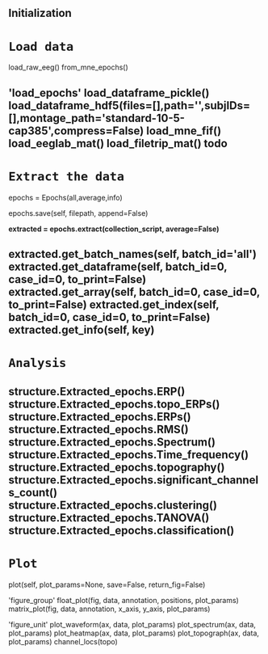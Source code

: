 ## Initialization


# `Load data`
load_raw_eeg()
from_mne_epochs()

'load_epochs'
load_dataframe_pickle()
load_dataframe_hdf5(files=[],path='',subjIDs=[],montage_path='standard-10-5-cap385',compress=False)
load_mne_fif()
load_eeglab_mat()
load_filetrip_mat() todo
---

# `Extract the data`
epochs = Epochs(all,average,info)

epochs.save(self, filepath, append=False)

**extracted = epochs.extract(collection_script, average=False)**

extracted.get_batch_names(self, batch_id='all')
extracted.get_dataframe(self, batch_id=0, case_id=0, to_print=False)
extracted.get_array(self, batch_id=0, case_id=0, to_print=False)
extracted.get_index(self, batch_id=0, case_id=0, to_print=False)
extracted.get_info(self, key)
---

# `Analysis`
structure.Extracted_epochs.ERP()
structure.Extracted_epochs.topo_ERPs()
structure.Extracted_epochs.ERPs()
structure.Extracted_epochs.RMS()
structure.Extracted_epochs.Spectrum()
structure.Extracted_epochs.Time_frequency()
structure.Extracted_epochs.topography()
structure.Extracted_epochs.significant_channels_count()
structure.Extracted_epochs.clustering()
structure.Extracted_epochs.TANOVA()
structure.Extracted_epochs.classification()
---

# `Plot`

plot(self, plot_params=None, save=False, return_fig=False)

'figure_group'
float_plot(fig, data, annotation, positions, plot_params)
matrix_plot(fig, data, annotation, x_axis, y_axis, plot_params)

'figure_unit'
plot_waveform(ax, data, plot_params)
plot_spectrum(ax, data, plot_params)
plot_heatmap(ax, data, plot_params)
plot_topograph(ax, data, plot_params)
channel_locs(topo)
